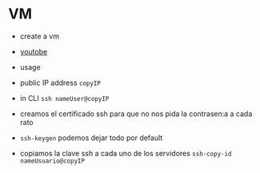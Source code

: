 # VM
- create a vm
- <a href="https://www.youtube.com/watch?v=6WsnmU5tmG4">youtobe</a>

- usage
- public IP address `copyIP`
- in CLI `ssh nameUser@copyIP`
- creamos el certificado ssh para que no nos pida la contrasen:a a cada rato
- `ssh-keygen` podemos dejar todo por default
- copiamos la clave ssh a cada uno de los servidores `ssh-copy-id nameUsuario@copyIP`

